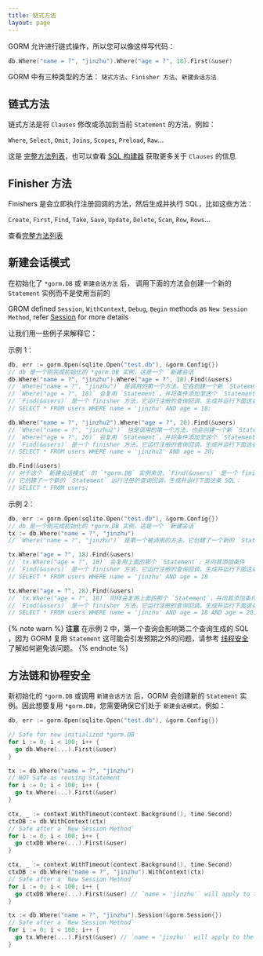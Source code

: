```yaml
---
title: 链式方法
layout: page
---
```


GORM 允许进行链式操作，所以您可以像这样写代码：

```go
db.Where("name = ?", "jinzhu").Where("age = ?", 18).First(&user)
```

GORM 中有三种类型的方法： `链式方法`、`Finisher 方法`、`新建会话方法`

## 链式方法

链式方法是将 `Clauses` 修改或添加到当前 `Statement` 的方法，例如：

`Where`, `Select`, `Omit`, `Joins`, `Scopes`, `Preload`, `Raw`...

这是 [完整方法列表](https://github.com/go-gorm/gorm/blob/master/chainable_api.go)，也可以查看 [SQL 构建器](sql_builder.html) 获取更多关于 `Clauses` 的信息

## <span id="finisher_method">Finisher 方法</span>

Finishers 是会立即执行注册回调的方法，然后生成并执行 SQL，比如这些方法：

`Create`, `First`, `Find`, `Take`, `Save`, `Update`, `Delete`, `Scan`, `Row`, `Rows`...

查看[完整方法列表](https://github.com/go-gorm/gorm/blob/master/finisher_api.go)

## 新建会话模式

在初始化了 `*gorm.DB` 或 `新建会话方法` 后， 调用下面的方法会创建一个新的 `Statement` 实例而不是使用当前的

GROM defined `Session`, `WithContext`, `Debug`, `Begin` methods as `New Session Method`, refer [Session](session.html) for more details

让我们用一些例子来解释它：

示例 1：

```go
db, err := gorm.Open(sqlite.Open("test.db"), &gorm.Config{})
// db 是一个刚完成初始化的 *gorm.DB 实例，这是一个 `新建会话`
db.Where("name = ?", "jinzhu").Where("age = ?", 18).Find(&users)
// `Where("name = ?", "jinzhu")` 是调用的第一个方法，它会创建一个新 `Statement`
// `Where("age = ?", 18)` 会复用 `Statement`，并将条件添加至这个 `Statement`
// `Find(&users)` 是一个 finisher 方法，它运行注册的查询回调，生成并运行下面这条 SQL：
// SELECT * FROM users WHERE name = 'jinzhu' AND age = 18;

db.Where("name = ?", "jinzhu2").Where("age = ?", 20).Find(&users)
// `Where("name = ?", "jinzhu2")` 也是调用的第一个方法，也会创建一个新 `Statement`
// `Where("age = ?", 20)` 会复用 `Statement`，并将条件添加至这个 `Statement`
// `Find(&users)` 是一个 finisher 方法，它运行注册的查询回调，生成并运行下面这条 SQL：
// SELECT * FROM users WHERE name = 'jinzhu2' AND age = 20;

db.Find(&users)
// 对于这个 `新建会话模式` 的 `*gorm.DB` 实例来说，`Find(&users)` 是一个 finisher 方法也是第一个调用的方法。 
// 它创建了一个新的 `Statement` 运行注册的查询回调，生成并运行下面这条 SQL：
// SELECT * FROM users;
```

示例 2：

```go
db, err := gorm.Open(sqlite.Open("test.db"), &gorm.Config{})
// db 是一个刚完成初始化的 *gorm.DB 实例，这是一个 `新建会话`
tx := db.Where("name = ?", "jinzhu")
// `Where("name = ?", "jinzhu")` 是第一个被调用的方法，它创建了一个新的 `Statement` 并添加条件

tx.Where("age = ?", 18).Find(&users)
// `tx.Where("age = ?", 18)` 会复用上面的那个 `Statement`，并向其添加条件
// `Find(&users)` 是一个 finisher 方法，它运行注册的查询回调，生成并运行下面这条 SQL：
// SELECT * FROM users WHERE name = 'jinzhu' AND age = 18

tx.Where("age = ?", 28).Find(&users)
// `tx.Where("age = ?", 18)` 同样会复用上面的那个 `Statement`，并向其添加条件
// `Find(&users)` 是一个 finisher 方法，它运行注册的查询回调，生成并运行下面这条 SQL：
// SELECT * FROM users WHERE name = 'jinzhu' AND age = 18 AND age = 20;
```

{% note warn %}
**注意** 在示例 2 中，第一个查询会影响第二个查询生成的 SQL ，因为 GORM 复用 `Statement` 这可能会引发预期之外的问题，请参考 [线程安全](#goroutine_safe) 了解如何避免该问题。
{% endnote %}

## <span id="goroutine_safe">方法链和协程安全</span>

新初始化的 `*gorm.DB` 或调用 `新建会话方法` 后，GORM 会创建新的 `Statement` 实例。因此想要复用 `*gorm.DB`，您需要确保它们处于 `新建会话模式`，例如：

```go
db, err := gorm.Open(sqlite.Open("test.db"), &gorm.Config{})

// Safe for new initialized *gorm.DB
for i := 0; i < 100; i++ {
  go db.Where(...).First(&user)
}

tx := db.Where("name = ?", "jinzhu")
// NOT Safe as reusing Statement
for i := 0; i < 100; i++ {
  go tx.Where(...).First(&user)
}

ctx, _ := context.WithTimeout(context.Background(), time.Second)
ctxDB := db.WithContext(ctx)
// Safe after a `New Session Method`
for i := 0; i < 100; i++ {
  go ctxDB.Where(...).First(&user)
}

ctx, _ := context.WithTimeout(context.Background(), time.Second)
ctxDB := db.Where("name = ?", "jinzhu").WithContext(ctx)
// Safe after a `New Session Method`
for i := 0; i < 100; i++ {
  go ctxDB.Where(...).First(&user) // `name = 'jinzhu'` will apply to the query
}

tx := db.Where("name = ?", "jinzhu").Session(&gorm.Session{})
// Safe after a `New Session Method`
for i := 0; i < 100; i++ {
  go tx.Where(...).First(&user) // `name = 'jinzhu'` will apply to the query
}
```
